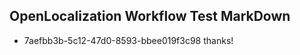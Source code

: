 ## OpenLocalization Workflow Test MarkDown

* 7aefbb3b-5c12-47d0-8593-bbee019f3c98 
thanks!



<!--HONumber=Jan16_HO3-->
